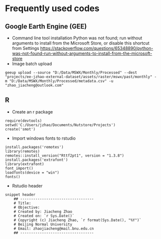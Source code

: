 # Frequently used codes

## Google Earth Engine (GEE)
- Command line tool installation
Python was not found; run without arguments to install from the Microsoft Store, or disable this shortcut from Settings
https://stackoverflow.com/questions/65348890/python-was-not-found-run-without-arguments-to-install-from-the-microsoft-store
- Image batch upload
```
geeup upload --source "D:/Data/MSWX/Monthly/Processed" --dest "projects/ee-jzhao-external-dataset/assets/raster/mswx/past/monthly" -m "D:/Data/MSWX/Monthly/Processed/metadata.csv" -u "zhao_jiacheng@outlook.com"
```
## R
- Create an r package
```
require(devtools)
setwd('C:/Users/jzhao/Documents/Nutstore/Projects')
create('smot')
```
- Import windows fonts to rstudio
```
install.packages('remotes')
library(remotes)
remotes::install_version("Rttf2pt1", version = "1.3.8")
install.packages('extrafont')
library(extrafont)
font_import()
loadfonts(device = "win")
fonts()
```

- Rstudio header
```
snippet header
	## ----------------------------------
	# Title: 
	# Objective: 
	# Created by: Jiacheng Zhao
	# Created on: `r Sys.Date()`
	# Copyright (c) Jiacheng Zhao, `r format(Sys.Date(), "%Y")`
	# Beijing Normal University
	# Email: zhaojiacheng@mail.bnu.edu.cn
	## ----------------------------------
```


